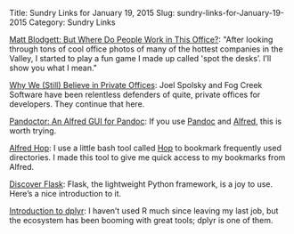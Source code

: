 Title: Sundry Links for January 19, 2015
Slug: sundry-links-for-January-19-2015
Category: Sundry Links

[Matt Blodgett: But Where Do People Work in This Office?](http://www.mattblodgett.com/2015/01/but-where-do-people-work-in-this-office.html): "After looking through tons of cool office photos of many of the hottest companies in the Valley, I started to play a fun game I made up called 'spot the desks’. I’ll show you what I mean."

[Why We (Still) Believe in Private Offices](http://blog.stackoverflow.com/2015/01/why-we-still-believe-in-private-offices/): Joel Spolsky and Fog Creek Software have been relentless defenders of quite, private offices for developers. They continue that here. 

[Pandoctor: An Alfred GUI for Pandoc](http://www.alfredforum.com/topic/4686-pandoctor-an-alfred-gui-for-pandoc/): If you use [Pandoc](http://johnmacfarlane.net/pandoc/) and [Alfred](http://alfredapp.com/), this is worth trying. 

[Alfred Hop](https://github.com/tdhopper/alfred-hop): I use a little bash tool called [Hop](https://github.com/Cue/hop) to bookmark frequently used directories. I made this tool to give me quick access to my bookmarks from Alfred.

[Discover Flask](https://github.com/realpython/discover-flask): Flask, the lightweight Python framework, is a joy to use. Here’s a nice introduction to it.

[Introduction to dplyr](http://cran.rstudio.com/web/packages/dplyr/vignettes/introduction.html): I haven’t used R much since leaving my last job, but the ecosystem has been booming with great tools; dplyr is one of them.